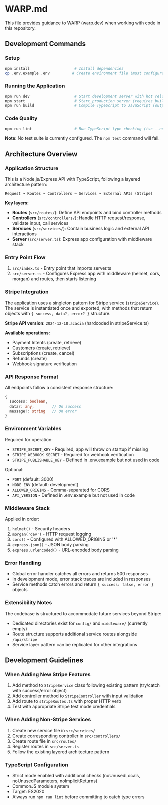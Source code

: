 # WARP.md

This file provides guidance to WARP (warp.dev) when working with code in this repository.

## Development Commands

### Setup
```bash
npm install                    # Install dependencies
cp .env.example .env          # Create environment file (must configure Stripe keys)
```

### Running the Application
```bash
npm run dev                    # Start development server with hot reload
npm start                      # Start production server (requires build first)
npm run build                  # Compile TypeScript to JavaScript (outputs to dist/)
```

### Code Quality
```bash
npm run lint                   # Run TypeScript type checking (tsc --noEmit)
```

**Note**: No test suite is currently configured. The `npm test` command will fail.

## Architecture Overview

### Application Structure
This is a Node.js/Express API with TypeScript, following a layered architecture pattern:

```
Request → Routes → Controllers → Services → External APIs (Stripe)
```

**Key layers:**
- **Routes** (`src/routes/`): Define API endpoints and bind controller methods
- **Controllers** (`src/controllers/`): Handle HTTP request/response, validate input, call services
- **Services** (`src/services/`): Contain business logic and external API interactions
- **Server** (`src/server.ts`): Express app configuration with middleware stack

### Entry Point Flow
1. `src/index.ts` - Entry point that imports server.ts
2. `src/server.ts` - Configures Express app with middleware (helmet, cors, morgan) and routes, then starts listening

### Stripe Integration
The application uses a singleton pattern for Stripe service (`stripeService`). The service is instantiated once and exported, with methods that return objects with `{ success, data?, error? }` structure.

**Stripe API version**: `2024-12-18.acacia` (hardcoded in stripeService.ts)

**Available operations:**
- Payment Intents (create, retrieve)
- Customers (create, retrieve)
- Subscriptions (create, cancel)
- Refunds (create)
- Webhook signature verification

### API Response Format
All endpoints follow a consistent response structure:
```typescript
{
  success: boolean,
  data?: any,        // On success
  message?: string   // On error
}
```

### Environment Variables
Required for operation:
- `STRIPE_SECRET_KEY` - Required, app will throw on startup if missing
- `STRIPE_WEBHOOK_SECRET` - Required for webhook verification
- `STRIPE_PUBLISHABLE_KEY` - Defined in .env.example but not used in code

Optional:
- `PORT` (default: 3000)
- `NODE_ENV` (default: development)
- `ALLOWED_ORIGINS` - Comma-separated for CORS
- `API_VERSION` - Defined in .env.example but not used in code

### Middleware Stack
Applied in order:
1. `helmet()` - Security headers
2. `morgan('dev')` - HTTP request logging
3. `cors()` - Configured with ALLOWED_ORIGINS or '*'
4. `express.json()` - JSON body parsing
5. `express.urlencoded()` - URL-encoded body parsing

### Error Handling
- Global error handler catches all errors and returns 500 responses
- In development mode, error stack traces are included in responses
- Service methods catch errors and return `{ success: false, error }` objects

### Extensibility Notes
The codebase is structured to accommodate future services beyond Stripe:
- Dedicated directories exist for `config/` and `middleware/` (currently empty)
- Route structure supports additional service routes alongside `/api/stripe`
- Service layer pattern can be replicated for other integrations

## Development Guidelines

### When Adding New Stripe Features
1. Add method to `StripeService` class following existing pattern (try/catch with success/error object)
2. Add controller method to `StripeController` with input validation
3. Add route to `stripeRoutes.ts` with proper HTTP verb
4. Test with appropriate Stripe test mode credentials

### When Adding Non-Stripe Services
1. Create new service file in `src/services/`
2. Create corresponding controller in `src/controllers/`
3. Create route file in `src/routes/`
4. Register routes in `src/server.ts`
5. Follow the existing layered architecture pattern

### TypeScript Configuration
- Strict mode enabled with additional checks (noUnusedLocals, noUnusedParameters, noImplicitReturns)
- CommonJS module system
- Target: ES2020
- Always run `npm run lint` before committing to catch type errors
